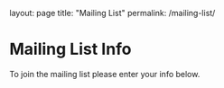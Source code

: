 layout: page
title: "Mailing List"
permalink: /mailing-list/

# Mailing List Info

To join the mailing list please enter your info below.
